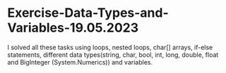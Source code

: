 # Exercise-Data-Types-and-Variables-19.05.2023
I solved all these tasks using loops, nested loops, char[] arrays, if-else statements, different data types(string, char, bool, int, long, double, float and BigInteger (System.Numerics)) and variables.
